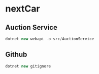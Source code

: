 # nextCar

## Auction Service

```cs
dotnet new webapi -o src/AuctionService

```

## Github
```cs
dotnet new gitignore
```